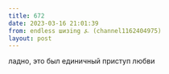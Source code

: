 ```yaml
---
title: 672
date: 2023-03-16 21:01:39
from: endless шизing ⍼ (channel1162404975)
layout: post
---
```


ладно, это был единичный приступ любви
